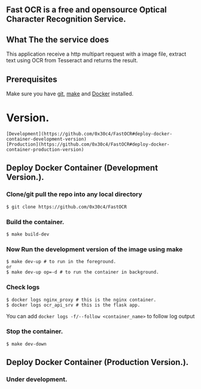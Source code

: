 ## Fast OCR is a free and opensource Optical Character Recognition Service.

## What The the service does

This application receive a http multipart request with a image file, extract text using OCR from Tesseract and returns the result.

## Prerequisites

Make sure you have [git](https://git-scm.com/book/en/v2/Getting-Started-Installing-Git), [make](https://tldp.org/HOWTO/Software-Building-HOWTO-3.html) and [Docker](https://www.docker.com/products/docker-desktop) installed.

# Version.
    [Development](https://github.com/0x30c4/FastOCR#deploy-docker-container-development-version)
    [Production](https://github.com/0x30c4/FastOCR#deploy-docker-container-production-version)

## Deploy Docker Container (Development Version.).
### Clone/git pull the repo into any local directory
```
$ git clone https://github.com/0x30c4/FastOCR
```

### Build the container.
```
$ make build-dev
```

### Now Run the development version of the image using make
```
$ make dev-up # to run in the foreground.
or 
$ make dev-up op=-d # to run the container in background.
```

### Check logs
```
$ docker logs nginx_proxy # this is the nginx container.
$ docker logs ocr_api_srv # this is the flask app.
```
You can add ```docker logs -f/--follow <container_name>``` to follow log output

### Stop the container.
```
$ make dev-down
```

## Deploy Docker Container (Production Version.).
### Under development.
